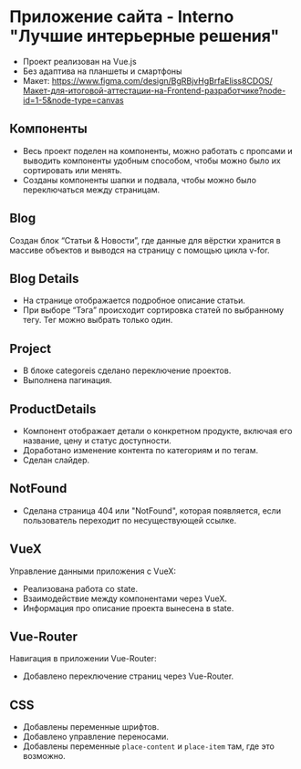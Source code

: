 
# Приложение сайта - Interno "Лучшие интерьерные решения"
+ Проект реализован на Vue.js
+ Без адаптива на планшеты и смартфоны
+ Макет:
https://www.figma.com/design/BgRBjvHgBrfaEliss8CDOS/Макет-для-итоговой-аттестации-на-Frontend-разработчике?node-id=1-5&node-type=canvas

## Компоненты
+ Весь проект поделен на компоненты, можно работать с пропсами и выводить компоненты удобным способом, чтобы можно было их сортировать или менять.
+ Созданы компоненты шапки и подвала, чтобы можно было переключаться между страницам.

## Blog
Cоздан блок “Статьи & Новости”, где данные для вёрстки хранится в массиве объектов и выводся на страницу с помощью цикла v-for.

## Blog Details
+ На странице отображается подробное описание статьи.
+ При выборе “Тэга” происходит сортировка статей по выбранному тегу. Тег можно выбрать только один.

## Project
+ В блоке categoreis сделано переключение проектов.
+ Выполнена пагинация.
  
## ProductDetails
+ Компонент отображает детали о конкретном продукте, включая его название, цену и статус доступности.
+ Доработано изменение контента по категориям и по тегам.
+ Сделан слайдер.

## NotFound
+ Сделана страница 404 или "NotFound", которая появляется, если пользователь переходит по несуществующей ссылке.

## VueX
Управление данными приложения с VueX:
+ Реализована работа со state.
+ Взаимодействие между компонентами через VueX.
+ Информация про описание проекта вынесена в state.

## Vue-Router
Навигация в приложении Vue-Router:
+ Добавлено переключение страниц через Vue-Router.

## CSS
+ Добавлены переменные шрифтов.
+ Добавлено управление переносами.
+ Добавлены переменные `place-content` и `place-item` там, где это возможно.
